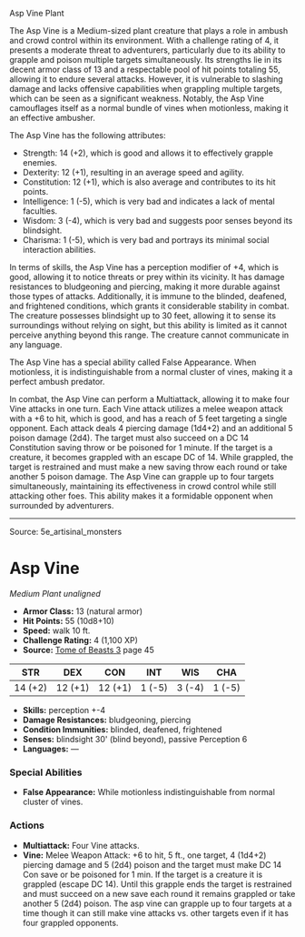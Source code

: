 <MonsterName/>Asp Vine</MonsterName>
<CreatureType/>Plant</CreatureType>

<summary>The Asp Vine is a Medium-sized plant creature that plays a role in ambush and crowd control within its environment. With a challenge rating of 4, it presents a moderate threat to adventurers, particularly due to its ability to grapple and poison multiple targets simultaneously. Its strengths lie in its decent armor class of 13 and a respectable pool of hit points totaling 55, allowing it to endure several attacks. However, it is vulnerable to slashing damage and lacks offensive capabilities when grappling multiple targets, which can be seen as a significant weakness. Notably, the Asp Vine camouflages itself as a normal bundle of vines when motionless, making it an effective ambusher.</summary>

<detail>

The Asp Vine has the following attributes: 
- Strength: 14 (+2), which is good and allows it to effectively grapple enemies.
- Dexterity: 12 (+1), resulting in an average speed and agility.
- Constitution: 12 (+1), which is also average and contributes to its hit points.
- Intelligence: 1 (-5), which is very bad and indicates a lack of mental faculties.
- Wisdom: 3 (-4), which is very bad and suggests poor senses beyond its blindsight.
- Charisma: 1 (-5), which is very bad and portrays its minimal social interaction abilities.

In terms of skills, the Asp Vine has a perception modifier of +4, which is good, allowing it to notice threats or prey within its vicinity. It has damage resistances to bludgeoning and piercing, making it more durable against those types of attacks. Additionally, it is immune to the blinded, deafened, and frightened conditions, which grants it considerable stability in combat. The creature possesses blindsight up to 30 feet, allowing it to sense its surroundings without relying on sight, but this ability is limited as it cannot perceive anything beyond this range. The creature cannot communicate in any language.

The Asp Vine has a special ability called False Appearance. When motionless, it is indistinguishable from a normal cluster of vines, making it a perfect ambush predator. 

In combat, the Asp Vine can perform a Multiattack, allowing it to make four Vine attacks in one turn. Each Vine attack utilizes a melee weapon attack with a +6 to hit, which is good, and has a reach of 5 feet targeting a single opponent. Each attack deals 4 piercing damage (1d4+2) and an additional 5 poison damage (2d4). The target must also succeed on a DC 14 Constitution saving throw or be poisoned for 1 minute. If the target is a creature, it becomes grappled with an escape DC of 14. While grappled, the target is restrained and must make a new saving throw each round or take another 5 poison damage. The Asp Vine can grapple up to four targets simultaneously, maintaining its effectiveness in crowd control while still attacking other foes. This ability makes it a formidable opponent when surrounded by adventurers.</detail>



---

Source: 5e_artisinal_monsters

# Asp Vine

*Medium* *Plant* *unaligned*

- **Armor Class:** 13 (natural armor)
- **Hit Points:** 55 (10d8+10)
- **Speed:** walk 10 ft.
- **Challenge Rating:** 4 (1,100 XP)
- **Source:** [Tome of Beasts 3](https://koboldpress.com/kpstore/product/tome-of-beasts-3-for-5th-edition/) page 45

| STR | DEX | CON | INT | WIS | CHA |
| --- | --- | --- | --- | --- | --- |
| 14 (+2) | 12 (+1) | 12 (+1) | 1 (-5) | 3 (-4) | 1 (-5) |

- **Skills:** perception +-4
- **Damage Resistances:** bludgeoning, piercing
- **Condition Immunities:** blinded, deafened, frightened
- **Senses:** blindsight 30' (blind beyond), passive Perception 6
- **Languages:** —

### Special Abilities

- **False Appearance:** While motionless indistinguishable from normal cluster of vines.

### Actions

- **Multiattack:** Four Vine attacks.
- **Vine:** Melee Weapon Attack: +6 to hit, 5 ft., one target, 4 (1d4+2) piercing damage and 5 (2d4) poison and the target must make DC 14 Con save or be poisoned for 1 min. If the target is a creature it is grappled (escape DC 14). Until this grapple ends the target is restrained and must succeed on a new save each round it remains grappled or take another 5 (2d4) poison. The asp vine can grapple up to four targets at a time though it can still make vine attacks vs. other targets even if it has four grappled opponents.




